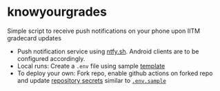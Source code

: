 # knowyourgrades

Simple script to receive push notifications on your phone upon IITM gradecard updates

- Push notification service using [ntfy.sh](https://ntfy.sh/). Android clients are to be configured accordingly.
- Local runs: Create a `.env` file using sample [template](./.env.sample)
- To deploy your own: Fork repo, enable github actions on forked repo and update [repository secrets](https://docs.github.com/en/actions/security-guides/encrypted-secrets) similar to [`.env.sample`](./.env.sample)
